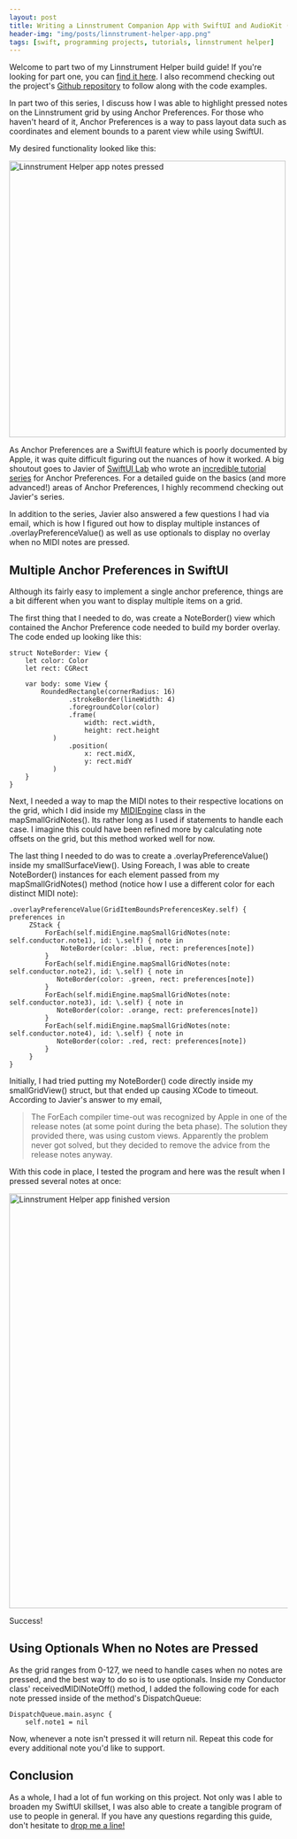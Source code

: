 ```yaml
---
layout: post
title: Writing a Linnstrument Companion App with SwiftUI and AudioKit (Part 2)
header-img: "img/posts/linnstrument-helper-app.png"
tags: [swift, programming projects, tutorials, linnstrument helper]
---
```


Welcome to part two of my Linnstrument Helper build guide! If you're looking for part one, you can [find it here](https://markjames.dev/2020-05-06-writing-a-midi-controller-app-part-one/). I also recommend checking out the project's [Github repository](https://github.com/markjamesm/linnstrument-helper) to follow along with the code examples.

In part two of this series, I discuss how I was able to highlight pressed notes on the Linnstrument grid by using Anchor Preferences. For those who haven't heard of it, Anchor Preferences is a way to pass layout data such as coordinates and element bounds to a parent view while using SwiftUI.

My desired functionality looked like this:

<img width="500" alt="Linnstrument Helper app notes pressed" src="https://user-images.githubusercontent.com/20845425/81235206-65a89680-8fc8-11ea-8263-c4213f40e66c.png"> 

As Anchor Preferences are a SwiftUI feature which is poorly documented by Apple, it was quite difficult figuring out the nuances of how it worked. A big shoutout goes to Javier of [SwiftUI Lab](https://swiftui-lab.com/) who wrote an [incredible tutorial series](https://swiftui-lab.com/communicating-with-the-view-tree-part-1/) for Anchor Preferences. For a detailed guide on the basics (and more advanced!) areas of Anchor Preferences, I highly recommend checking out Javier's series.

In addition to the series, Javier also answered a few questions I had via email, which is how I figured out how to display multiple instances of .overlayPreferenceValue() as well as use optionals to display no overlay when no MIDI notes are pressed.

## Multiple Anchor Preferences in SwiftUI

Although its fairly easy to implement a single anchor preference, things are a bit different when you want to display multiple items on a grid.

The first thing that I needed to do, was create a NoteBorder() view which contained the Anchor Preference code needed to build my border overlay. The code ended up looking like this:

```
struct NoteBorder: View {
    let color: Color
    let rect: CGRect
    
    var body: some View {
        RoundedRectangle(cornerRadius: 16)
               .strokeBorder(lineWidth: 4)
               .foregroundColor(color)
               .frame(
                   width: rect.width,
                   height: rect.height
           )
               .position(
                   x: rect.midX,
                   y: rect.midY
           )
    }
}
```

Next, I needed a way to map the MIDI notes to their respective locations on the grid, which I did inside my [MIDIEngine](https://github.com/markjamesm/linnstrument-helper/blob/master/LinnstrumentHelper/Model/MIDIEngine.swift) class in the mapSmallGridNotes(). Its rather long as I used if statements to handle each case. I imagine this could have been refined more by calculating note offsets on the grid, but this method worked well for now.

The last thing I needed to do was to create a .overlayPreferenceValue() inside my smallSurfaceView(). Using Foreach, I was able to create NoteBorder() instances for each element passed from my mapSmallGridNotes() method (notice how I use a different color for each distinct MIDI note):

```
.overlayPreferenceValue(GridItemBoundsPreferencesKey.self) { preferences in
     ZStack {
         ForEach(self.midiEngine.mapSmallGridNotes(note: self.conductor.note1), id: \.self) { note in
             NoteBorder(color: .blue, rect: preferences[note])
         }
         ForEach(self.midiEngine.mapSmallGridNotes(note: self.conductor.note2), id: \.self) { note in
            NoteBorder(color: .green, rect: preferences[note])
         }
         ForEach(self.midiEngine.mapSmallGridNotes(note: self.conductor.note3), id: \.self) { note in
            NoteBorder(color: .orange, rect: preferences[note])
         }
         ForEach(self.midiEngine.mapSmallGridNotes(note: self.conductor.note4), id: \.self) { note in
            NoteBorder(color: .red, rect: preferences[note])
         }
     }
}
``` 
Initially, I had tried putting my NoteBorder() code directly inside my smallGridView() struct, but that ended up causing XCode to timeout. According to Javier's answer to my email, 

>The ForEach compiler time-out was recognized by Apple in one of the release notes (at some point during the beta phase). The solution they provided there, was using custom views. Apparently the problem never got solved, but they decided to remove the advice from the release notes anyway.

With this code in place, I tested the program and here was the result when I pressed several notes at once:

<img width="750" alt="Linnstrument Helper app finished version" src="https://user-images.githubusercontent.com/20845425/81113716-aaf89580-8eee-11ea-8732-0b1a486deceb.png"> 

Success!

## Using Optionals When no Notes are Pressed

As the grid ranges from 0-127, we need to handle cases when no notes are pressed, and the best way to do so is to use optionals. Inside my Conductor class' receivedMIDINoteOff() method, I added the following code for each note pressed inside of the method's DispatchQueue:

```
DispatchQueue.main.async {
    self.note1 = nil
```

Now, whenever a note isn't pressed it will return nil. Repeat this code for every additional note you'd like to support.

## Conclusion

As a whole, I had a lot of fun working on this project. Not only was I able to broaden my SwiftUI skillset, I was also able to create a tangible program of use to people in general. If you have any questions regarding this guide, don't hesitate to [drop me a line!](https://markjames.dev/contact)
